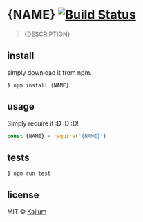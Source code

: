 # {NAME} [![Build Status](https://travis-ci.org/kaliumxyz/{NAME}.svg?branch=master)](https://travis-ci.org/kaliumxyz/{NAME})
> {DESCRIPTION}

## install
simply download it from npm.
```
$ npm install {NAME}
```


## usage
Simply require it :D :D :D!
```js
const {NAME} = require('{NAME}')
```

## tests
```
$ npm run test
```

## license
MIT © [Kalium](https://kalium.xyz)
